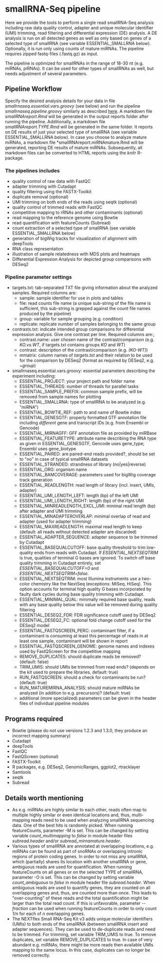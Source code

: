 # smallRNA-Seq pipeline
Here we provide the tools to perform a single read smallRNA-Seq analysis including raw data quality control, adapter and unique molecular identifier (UMI) trimming, read filtering and differential expression (DE) analysis. A DE analysis is run on all detected genes as well as only based on genes of a selected type of smallRNA (see variable ESSENTIAL_SMALLRNA below). Optionally, it is run only using counts of mature miRNAs. The pipeline requires zipped fastq-files (.fastq.gz) as input.

The pipeline is optimized for smallRNAs in the range of 18-30 nt (e.g. miRNAs, piRNAs). It can be used for other types of smallRNAs as well, but needs adjustment of several parameters.


## Pipeline Workflow
Specify the desired analysis details for your data in file *smallrnaseq.essential.vars.groovy* (see below) and run the pipeline *smallrnaseq.pipeline.groovy* similarly as described [here](https://gitlab.rlp.net/imbforge/NGSpipe2go/-/blob/master/README.md). A markdown file *smallRNAreport.Rmd* will be generated in the output reports folder after running the pipeline. Additionally, a markdown file *smallRNAreport.TYPE.Rmd* will be generated in the same folder. It reports on DE results of just your selected type of smallRNA (see variable ESSENTIAL_SMALLRNA below). In case you choose to analyze mature miRNAs, a markdown file *smallRNAreport.miRNAmature.Rmd will be generated, reporting DE results of mature miRNAs. Subsequently, all markdown files can be converted to HTML reports using the *knitr* R-package.


### The pipelines includes
- quality control of raw data with FastQC
- adapter trimming with Cutadapt
- quality filtering using the FASTX-Toolkit
- duplicate removal (optional)
- UMI trimming on both ends of the reads using seqtk (optional)
- quality control of trimmed reads with FastQC
- competitive mapping to rRNAs and other contaminants (optional)
- read mapping to the reference genome using Bowtie
- read quantification with featureCounts (Subread)
- count extraction of a selected type of smallRNA (see variable ESSENTIAL_SMALLRNA below)
- generation of bigWig tracks for visualization of alignment with deepTools
- RNA class representation
- illustration of sample relatedness with MDS plots and heatmaps
- Differential Expression Analysis for depicted group comparisons with DESeq2


### Pipeline parameter settings
- targets.txt: tab-separated TXT file giving information about the analyzed samples. Required columns are:
  - sample: sample identifier for use in plots and tables
  - file: read counts file name (a unique sub-string of the file name is sufficient, this sub-string is grepped against the count file names produced by the pipeline) 
  - group: variable for sample grouping (e.g. condition)
  - replicate: replicate number of samples belonging to the same group
- contrasts.txt: indicate intended group comparisons for differential expression analysis. Give one contrast per line. Required columns are:, 
  - contrast.name: user chosen name of the contrast/comparison (e.g. *KO.vs.WT*, if targets.txt contains groups *KO* and *WT*)
  - contrast: description of the contrast/comparison (e.g. *(KO-WT)*)
  - mmatrix: column names of *targets.txt* and their relation to be used for the comparison by DESeq2 (format as required by DESeq2, e.g. *~group*)
- smallrnaseq.essential.vars.groovy: essential parameters describing the experiment including: 
  - ESSENTIAL_PROJECT: your project path and folder name
  - ESSENTIAL_THREADS: number of threads for parallel tasks
  - ESSENTIAL_SAMPLE_PREFIX: common sample prefix, will be removed from sample names for plotting
  - ESSENTIAL_SMALLRNA: type of smallRNA to be analyzed (e.g. "miRNA")
  - ESSENTIAL_BOWTIE_REF: path to and name of Bowtie index
  - ESSENTIAL_GENESGTF: properly formatted GTF annotation file including *different* gene and transcript IDs (e.g. from Ensembl or Gencode)
  - ESSENTIAL_MIRNAGFF: GFF annotation file as provided by miRBase
  - ESSENTIAL_FEATURETYPE: attribute name describing the RNA type as given in ESSENTIAL_GENESGTF, Gencode uses gene_type; Ensembl uses gene_biotype
  - ESSENTIAL_PAIRED: are paired-end reads provided?, should be set to "no" in case of typical smallRNA datasets
  - ESSENTIAL_STRANDED: strandness of library (no|yes|reverse)
  - ESSENTIAL_ORG: organism name
  - ESSENTIAL_BAMCOVERAGE: parameters used for bigWig coverage track generation 
  - ESSENTIAL_READLENGTH: read length of library  (incl. insert, UMIs, adapter)
  - ESSENTIAL_UMI_LENGTH_LEFT: length (bp) of the left UMI
  - ESSENTIAL_UMI_LENGTH_RIGHT: length (bp) of the right UMI
  - ESSENTIAL_MINREADLENGTH_EXCL_UMI: minimal read length (bp) after adapter and UMI trimming
  - ESSENTIAL_MINADAPTEROVERLAP: minimal overlap of read and adapter (used for adapter trimming)
  - ESSENTIAL_MAXREADLENGTH: maximal read length to keep (default: all reads without detected adapter are discarded)
  - ESSENTIAL_ADAPTER_SEQUENCE: adapter sequence to be trimmed by Cutadapt
  - ESSENTIAL_BASEQUALCUTOFF: base quality threshold to trim low-quality ends from reads with Cutadapt. If *ESSENTIAL_NEXTSEQTRIM* is true, qualities of terminal G bases are ignored. To switch off base quality trimming in Cutadapt entirely, set *ESSENTIAL_BASEQUALCUTOFF=0* and *ESSENTIAL_NEXTSEQTRIM=false*.
  - ESSENTIAL_NEXTSEQTRIM: most Illumina instruments use a two-color chemistry like the NextSeq (exceptions: MiSeq, HiSeq). This option accounts for terminal high quality G bases incorporated by faulty dark cycles during base quality trimming with Cutadapt.
  - ESSENTIAL_MINIMAL_QUAL: minimally required base quality, reads with any base quality below this value will be removed during quality filtering
  - ESSENTIAL_DESEQ2_FDR: FDR significance cutoff used by DESeq2
  - ESSENTIAL_DESEQ2_FC: optional fold change cutoff used for the DESeq2 model
  - ESSENTIAL_FASTQSCREEN_PERC: contaminant filter, if a contaminant is consuming at least this percentage of reads in at least one sample, contaminant will be shown in report 
  - ESSENTIAL_FASTQSCREEN_GENOME: genome names and indexes used by FastQScreen for the competitive mapping
  - REMOVE_DUPLICATES: should duplicate reads be removed? (default: false)
  - TRIM_UMIS: should UMIs be trimmed from read ends? (depends on the kit used to prepare the libraries, default: true)
  - RUN_FASTQSCREEN: should a check for contaminants be run? (default: true)
  - RUN_MATUREMIRNA_ANALYSIS: should mature miRNAs be analyzed (in addition to e.g. precursors)? (default: true)
  - additional (more specialized) parameters can be given in the header files of individual pipeline modules 


## Programs required
- Bowtie (please do not use versions 1.2.3 and 1.3.0, they produce an incorrect mapping summary)
- Cutadapt
- deepTools
- FastQC
- FastQScreen (optional)
- FASTX-Toolkit
- R packages, e.g. DESeq2, GenomicRanges, ggplot2, rtracklayer
- Samtools
- seqtk
- Subread


## Details worth mentioning

- As e.g. miRNAs are highly similar to each other, reads often map to multiple highly similar or even identical locations and, thus, multi-mapping reads need to be used when analyzing smallRNA sequencing data. One of the best hits is randomly picked. When running featureCounts, parameter -M is set. This can be changed by setting variable *count_multimapping* to *false* in module header files *subread.header* and/or *subread_mirnamature.header*.
- Various types of smallRNA are annotated at overlapping locations, e.g. miRNAs can be found as part of snoRNAs or overlapping intronic regions of protein coding genes. In order to not miss any smallRNA, which (partially) shares its location with another smallRNA or gene, ambiguous reads are used for quantification. When running featureCounts on all genes or on the selected TYPE of smallRNA, parameter -O is set. This can be changed by setting variable *count_ambiguous* to *false* in module header file *subread.header*. When ambiguous reads are used to quantify genes, they are counted on all overlapping genes and, thus, are counted more than once. This leads to "over-counting" of these reads and the total quantification might be larger than the total read count. If this is unfavorable, parameter *--fraction* can be used when running featureCounts in order to only count *1/n* for each of *n* overlapping genes.
- The NEXTflex Small RNA-Seq Kit v3 adds unique molecular identifiers (UMIs) to both ends of the smallRNA (between smallRNA insert and adapter sequences). They can be used to de-duplicate reads and need to be trimmed. For trimming, set variable TRIM_UMIS to true. To remove duplicates, set variable REMOVE_DUPLICATES to true. In case of very abundant e.g. miRNAs, there might be more reads then available UMIs mapping to the same locus. In this case, duplicates can no longer be removed correctly.

